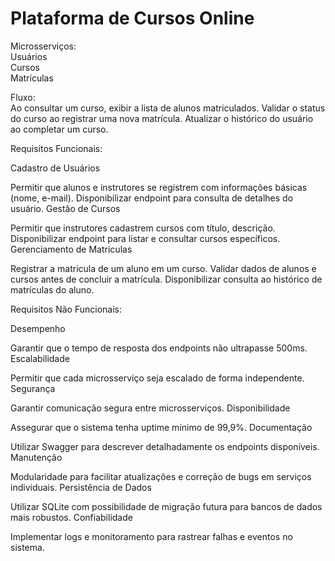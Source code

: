 # Plataforma de Cursos Online
Microsserviços: <br> Usuários <br> Cursos <br> Matrículas <br>


Fluxo: <br>
Ao consultar um curso, exibir a lista de alunos matriculados.
Validar o status do curso ao registrar uma nova matrícula.
Atualizar o histórico do usuário ao completar um curso.

Requisitos Funcionais: <br>

Cadastro de Usuários

Permitir que alunos e instrutores se registrem com informações básicas (nome, e-mail).
Disponibilizar endpoint para consulta de detalhes do usuário.
Gestão de Cursos

Permitir que instrutores cadastrem cursos com título, descrição.
Disponibilizar endpoint para listar e consultar cursos específicos.
Gerenciamento de Matrículas

Registrar a matrícula de um aluno em um curso.
Validar dados de alunos e cursos antes de concluir a matrícula.
Disponibilizar consulta ao histórico de matrículas do aluno.


Requisitos Não Funcionais: <br>

Desempenho

Garantir que o tempo de resposta dos endpoints não ultrapasse 500ms.
Escalabilidade

Permitir que cada microsserviço seja escalado de forma independente.
Segurança

Garantir comunicação segura entre microsserviços.
Disponibilidade

Assegurar que o sistema tenha uptime mínimo de 99,9%.
Documentação

Utilizar Swagger para descrever detalhadamente os endpoints disponíveis.
Manutenção

Modularidade para facilitar atualizações e correção de bugs em serviços individuais.
Persistência de Dados

Utilizar SQLite com possibilidade de migração futura para bancos de dados mais robustos.
Confiabilidade

Implementar logs e monitoramento para rastrear falhas e eventos no sistema.
